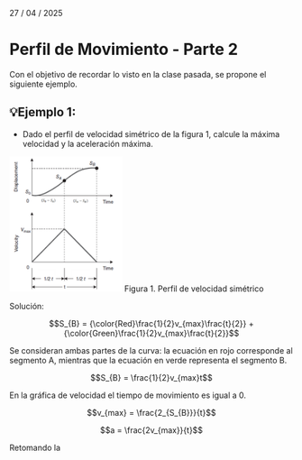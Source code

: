 27 / 04 / 2025
# Perfil de Movimiento - Parte 2 

Con el objetivo de recordar lo visto en la clase pasada, se propone el siguiente ejemplo.
## 💡Ejemplo 1:

- Dado el perfil de velocidad simétrico de la figura 1, calcule la máxima velocidad y la aceleración máxima.

<img src="Ej_1.png" alt="Ejemplo" width="200">
Figura 1. Perfil de velocidad simétrico 

Solución:

$$S_{B} = {\color{Red}\frac{1}{2}v_{max}\frac{t}{2}} + {\color{Green}\frac{1}{2}v_{max}\frac{t}{2}}$$

Se consideran ambas partes de la curva: la ecuación en rojo corresponde al segmento A, mientras que la ecuación en verde representa el segmento B.

$$S_{B} = \frac{1}{2}v_{max}t$$

En la gráfica de velocidad el tiempo de movimiento es igual a 0.

$$v_{max} = \frac{2_{S_{B}}}{t}$$

$$a = \frac{2v_{max}}{t}$$



Retomando la 
